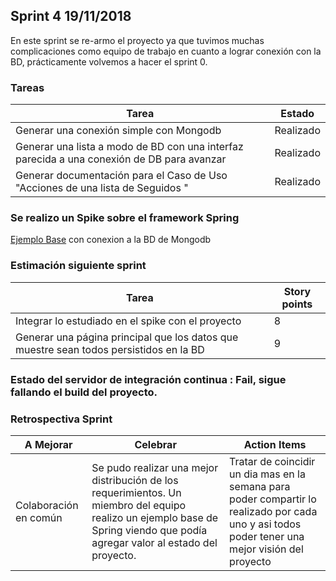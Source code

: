 ## Sprint 4 19/11/2018
  En este sprint se re-armo  el proyecto ya que  tuvimos muchas complicaciones como equipo de trabajo en cuanto a lograr conexión con la BD, prácticamente volvemos a hacer el sprint 0.
### Tareas

Tarea                               | Estado            |
------------------------------------|-------------------|
Generar una conexión simple con Mongodb | Realizado
Generar una lista a modo de BD con una interfaz parecida a una conexión de DB para avanzar | Realizado
Generar documentación para el Caso de Uso "Acciones de una lista de Seguidos " | Realizado

### Se realizo un Spike sobre el framework Spring
[Ejemplo Base][1] con conexion a la BD de Mongodb

### Estimación siguiente sprint

Tarea                               | Story points      |
------------------------------------|-------------------|
Integrar lo estudiado en el spike con el proyecto | 8
Generar una página principal que los datos que muestre sean todos persistidos en la BD | 9


### Estado del servidor de integración continua : Fail, sigue fallando el build del proyecto.

### Retrospectiva Sprint

A Mejorar                                                     | Celebrar                                   | Action Items                                         |
--------------------------------------------------------------|--------------------------------------------|------------------------------------------------------|
Colaboración en común | Se pudo realizar una mejor distribución de los requerimientos. Un miembro del equipo realizo un ejemplo base de Spring viendo que podía agregar valor al estado del proyecto.   | Tratar de coincidir un dia mas en la semana para poder compartir lo realizado por cada uno y asi todos poder tener una mejor visión del proyecto

[1]:https://github.com/fernandoNic/Login
